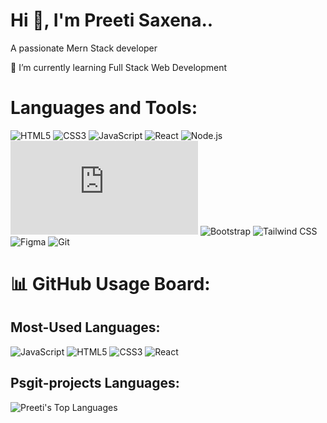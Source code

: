 
# Hi 👋, I'm Preeti Saxena..
  A passionate Mern Stack developer 

 🌱 I’m currently learning Full Stack Web Development

# Languages and Tools:
![HTML5](https://www.w3schools.com/html/default.asp)
![CSS3](https://www.w3schools.com/css/)
![JavaScript](https://www.w3schools.com/js/default.asp)
![React](https://www.w3schools.com/react/default.asp)
![Node.js](https://www.w3schools.com/nodejs/default.asp)
![MongoDB](https://www.w3schools.com/mongodb/index.php)
![Bootstrap](https://getbootstrap.com/)
![Tailwind CSS](https://tailwindcss.com/)
![Figma](https://www.figma.com/)
![Git](https://github.com/)

# 📊 GitHub Usage Board:

## Most-Used Languages:
![JavaScript](https://img.shields.io/badge/JavaScript-F7DF1E?style=for-the-badge&logo=javascript&logoColor=black)
![HTML5](https://img.shields.io/badge/HTML5-E34F26?style=for-the-badge&logo=html5&logoColor=white)
![CSS3](https://img.shields.io/badge/CSS3-1572B6?style=for-the-badge&logo=css3&logoColor=white)
![React](https://img.shields.io/badge/React-20232A?style=for-the-badge&logo=react&logoColor=61DAFB)

## Psgit-projects Languages:
![Preeti's Top Languages](https://github-readme-stats.vercel.app/api/top-langs/?username=psgit-projects&layout=compact&theme=radical)





